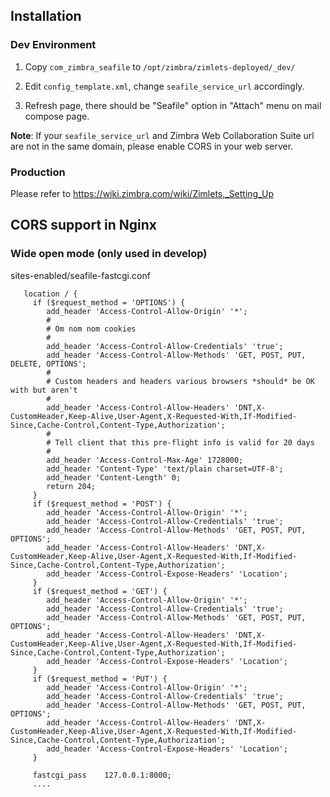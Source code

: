 ## Installation

### Dev Environment

1. Copy `com_zimbra_seafile` to `/opt/zimbra/zimlets-deployed/_dev/`

2. Edit `config_template.xml`, change `seafile_service_url` accordingly.

3. Refresh page, there should be "Seafile" option in "Attach" menu on mail compose page.

**Note**: If your `seafile_service_url` and Zimbra Web Collaboration Suite url are not in the same domain, please enable CORS in your web server.

### Production

Please refer to https://wiki.zimbra.com/wiki/Zimlets,_Setting_Up

## CORS support in Nginx

### Wide open mode (only used in develop)

sites-enabled/seafile-fastcgi.conf
```
   location / {
     if ($request_method = 'OPTIONS') {
        add_header 'Access-Control-Allow-Origin' '*';
        #
        # Om nom nom cookies
        #
        add_header 'Access-Control-Allow-Credentials' 'true';
        add_header 'Access-Control-Allow-Methods' 'GET, POST, PUT, DELETE, OPTIONS';
        #
        # Custom headers and headers various browsers *should* be OK with but aren't
        #
        add_header 'Access-Control-Allow-Headers' 'DNT,X-CustomHeader,Keep-Alive,User-Agent,X-Requested-With,If-Modified-Since,Cache-Control,Content-Type,Authorization';
        #
        # Tell client that this pre-flight info is valid for 20 days
        #
        add_header 'Access-Control-Max-Age' 1728000;
        add_header 'Content-Type' 'text/plain charset=UTF-8';
        add_header 'Content-Length' 0;
        return 204;
     }
     if ($request_method = 'POST') {
        add_header 'Access-Control-Allow-Origin' '*';
        add_header 'Access-Control-Allow-Credentials' 'true';
        add_header 'Access-Control-Allow-Methods' 'GET, POST, PUT, OPTIONS';
        add_header 'Access-Control-Allow-Headers' 'DNT,X-CustomHeader,Keep-Alive,User-Agent,X-Requested-With,If-Modified-Since,Cache-Control,Content-Type,Authorization';
        add_header 'Access-Control-Expose-Headers' 'Location';
     }
     if ($request_method = 'GET') {
        add_header 'Access-Control-Allow-Origin' '*';
        add_header 'Access-Control-Allow-Credentials' 'true';
        add_header 'Access-Control-Allow-Methods' 'GET, POST, PUT, OPTIONS';
        add_header 'Access-Control-Allow-Headers' 'DNT,X-CustomHeader,Keep-Alive,User-Agent,X-Requested-With,If-Modified-Since,Cache-Control,Content-Type,Authorization';
        add_header 'Access-Control-Expose-Headers' 'Location';
     }
     if ($request_method = 'PUT') {
        add_header 'Access-Control-Allow-Origin' '*';
        add_header 'Access-Control-Allow-Credentials' 'true';
        add_header 'Access-Control-Allow-Methods' 'GET, POST, PUT, OPTIONS';
        add_header 'Access-Control-Allow-Headers' 'DNT,X-CustomHeader,Keep-Alive,User-Agent,X-Requested-With,If-Modified-Since,Cache-Control,Content-Type,Authorization';
        add_header 'Access-Control-Expose-Headers' 'Location';
     }

     fastcgi_pass    127.0.0.1:8000;
     ....

```

